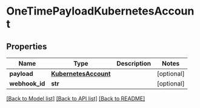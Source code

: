 # OneTimePayloadKubernetesAccount

## Properties
Name | Type | Description | Notes
------------ | ------------- | ------------- | -------------
**payload** | [**KubernetesAccount**](KubernetesAccount.md) |  | [optional] 
**webhook_id** | **str** |  | [optional] 

[[Back to Model list]](../README.md#documentation-for-models) [[Back to API list]](../README.md#documentation-for-api-endpoints) [[Back to README]](../README.md)


